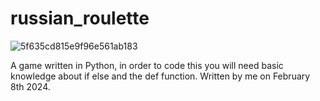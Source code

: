 # russian_roulette

![5f635cd815e9f96e561ab183](https://github.com/CookWang1906/russian_roulette/assets/148769157/1ac3e620-f644-425a-9d0d-6e16b145b283)

A game written in Python, in order to code this you will need basic knowledge about if else and the def function. Written by me on February 8th 2024.
